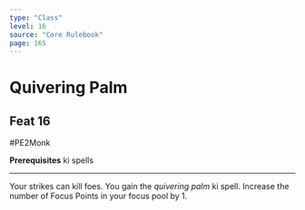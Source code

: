 ```yaml
---
type: "Class"
level: 16
source: "Core Rulebook"
page: 165
---
```

# Quivering Palm
## Feat 16
#PE2Monk

**Prerequisites** ki spells

---
Your strikes can kill foes. You gain the *quivering palm* ki spell. Increase the number of Focus Points in your focus pool by 1.
